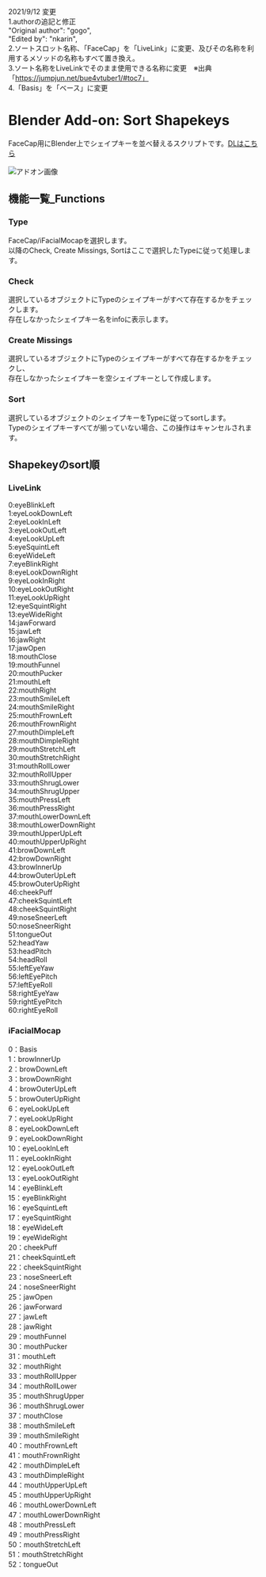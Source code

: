 2021/9/12 
変更  
1.authorの追記と修正  
"Original author": "gogo",  
"Edited by": "nkarin",    
2.ソートスロット名称、「FaceCap」を「LiveLink」に変更、及びその名称を利用するメソッドの名称もすべて置き換え。   
3.ソート名称をLiveLinkでそのまま使用できる名称に変更　※出典「https://jumpjun.net/bue4vtuber1/#toc7」  
4.「Basis」を「ベース」に変更  


# Blender Add-on: Sort Shapekeys
FaceCap用にBlender上でシェイプキーを並べ替えるスクリプトです。[DLはこちら](https://github.com/nkarin/sort_shapekeys/releases/download/v1.0/sort_shapekeys.zip)    
<br>
![アドオン画像](./doc/sort_shapekeys_00.jpg)

## 機能一覧_Functions  
### Type  
FaceCap/iFacialMocapを選択します。  
以降のCheck, Create Missings, Sortはここで選択したTypeに従って処理します。  

### Check  
選択しているオブジェクトにTypeのシェイプキーがすべて存在するかをチェックします。  
存在しなかったシェイプキー名をinfoに表示します。  

### Create Missings  
選択しているオブジェクトにTypeのシェイプキーがすべて存在するかをチェックし、  
存在しなかったシェイプキーを空シェイプキーとして作成します。  

### Sort  
選択しているオブジェクトのシェイプキーをTypeに従ってsortします。  
Typeのシェイプキーすべてが揃っていない場合、この操作はキャンセルされます。  

## Shapekeyのsort順  
### LiveLink 
0:eyeBlinkLeft  
1:eyeLookDownLeft  
2:eyeLookInLeft  
3:eyeLookOutLeft  
4:eyeLookUpLeft  
5:eyeSquintLeft  
6:eyeWideLeft  
7:eyeBlinkRight  
8:eyeLookDownRight  
9:eyeLookInRight  
10:eyeLookOutRight  
11:eyeLookUpRight  
12:eyeSquintRight  
13:eyeWideRight  
14:jawForward  
15:jawLeft  
16:jawRight  
17:jawOpen  
18:mouthClose  
19:mouthFunnel  
20:mouthPucker  
21:mouthLeft  
22:mouthRight  
23:mouthSmileLeft  
24:mouthSmileRight  
25:mouthFrownLeft  
26:mouthFrownRight  
27:mouthDimpleLeft  
28:mouthDimpleRight  
29:mouthStretchLeft  
30:mouthStretchRight  
31:mouthRollLower  
32:mouthRollUpper  
33:mouthShrugLower  
34:mouthShrugUpper  
35:mouthPressLeft  
36:mouthPressRight  
37:mouthLowerDownLeft  
38:mouthLowerDownRight  
39:mouthUpperUpLeft  
40:mouthUpperUpRight  
41:browDownLeft  
42:browDownRight  
43:browInnerUp  
44:browOuterUpLeft  
45:browOuterUpRight  
46:cheekPuff  
47:cheekSquintLeft  
48:cheekSquintRight  
49:noseSneerLeft  
50:noseSneerRight  
51:tongueOut  
52:headYaw  
53:headPitch  
54:headRoll  
55:leftEyeYaw  
56:leftEyePitch  
57:leftEyeRoll  
58:rightEyeYaw  
59:rightEyePitch  
60:rightEyeRoll   
### iFacialMocap  
0：Basis  
1：browInnerUp  
2：browDownLeft  
3：browDownRight  
4：browOuterUpLeft  
5：browOuterUpRight  
6：eyeLookUpLeft  
7：eyeLookUpRight  
8：eyeLookDownLeft  
9：eyeLookDownRight  
10：eyeLookInLeft  
11：eyeLookInRight  
12：eyeLookOutLeft  
13：eyeLookOutRight  
14：eyeBlinkLeft  
15：eyeBlinkRight  
16：eyeSquintLeft  
17：eyeSquintRight  
18：eyeWideLeft  
19：eyeWideRight  
20：cheekPuff  
21：cheekSquintLeft  
22：cheekSquintRight  
23：noseSneerLeft  
24：noseSneerRight  
25：jawOpen  
26：jawForward  
27：jawLeft  
28：jawRight  
29：mouthFunnel  
30：mouthPucker  
31：mouthLeft  
32：mouthRight  
33：mouthRollUpper  
34：mouthRollLower  
35：mouthShrugUpper  
36：mouthShrugLower  
37：mouthClose  
38：mouthSmileLeft  
39：mouthSmileRight  
40：mouthFrownLeft  
41：mouthFrownRight  
42：mouthDimpleLeft  
43：mouthDimpleRight  
44：mouthUpperUpLeft  
45：mouthUpperUpRight  
46：mouthLowerDownLeft  
47：mouthLowerDownRight  
48：mouthPressLeft  
49：mouthPressRight  
50：mouthStretchLeft  
51：mouthStretchRight  
52：tongueOut  
